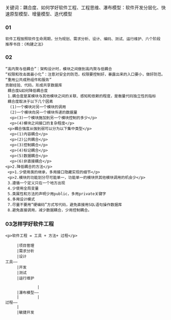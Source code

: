 <div>
 <p>关键词：耦合度、如何学好软件工程、工程思维、瀑布模型：软件开发分层化、快速原型模型、增量模型、迭代模型</p>
</div>


<h3>01</h3>


    软件工程按照软件生命周期，分为规划、需求分析、设计、编码、测试、运行维护、六个阶段
    推荐书目：《构建之法》
<h3>02</h3>

    “高内聚与低耦合”：架构设计时，模块之间做到高内聚与低耦合
    “权限和攻击面最小化”：注意对安全的防范，权限要控制好，暴露出来的入口要小，做好防范。
    “重用公共成熟组件和服务”
    贡献经验、代码，形成共享数据库
     耦合度&如何降低耦合度
     1.耦合度是某模块与其他模块之间的关联、感知和依赖的程度，是衡量代码独立性的指标
     耦合度取决于以下几个因素
      (1)一个模块对另一个模块的调用
      (2)一个模块向另一个模块传递的数据量
      <p>(3)一个模块施加到另一个模块控制的多少</p>
      <p>(4)模块之间接口的复杂程度</p>
     <p>耦合强度从强到弱可以分为以下集中类型</p>
      <p>(1)内容耦合</p>
      <p>(2)公共耦合</p>
      <p>(3)控制耦合</p>
      <p>(4)标记耦合</p>
      <p>(5)数据耦合</p>
      <p>(6)非直接耦合</p>
    <p>2.降低耦合的方法</p>
     <p>1.少使用类的继承，多用接口隐藏实现的细节</p>
     <p>2.模块的功能划分尽可能单一，功能单一的模块供其他模块调用的机会少</p>
     3.遵循一个定义只在一个地方出现
     4.少使用全局变量
     5.类属性和方法的声明少用public，多用private关键字
     6.多用设计模式
     7.尽量不要用“硬编码”方式写代码，避免直接用SQL语句操作数据库
     8.避免直接调用，减少数据耦合，少用控制耦合。
<h3>03怎样学好软件工程</h3>

    <p>软件工程 = 工具 + 方法+ 过程</p>

         |项目管理
         |需求分析
         |设计
    工具——
         |开发
         |测试
         |运行维护
     
                  |
         |瀑布模型——
         |        |
    过程——
         |
         |敏捷开发
         
     
